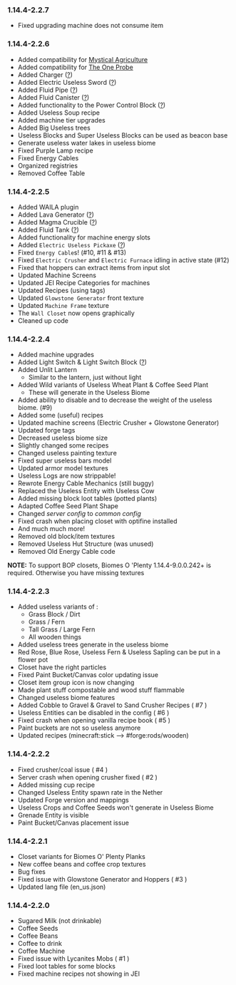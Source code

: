 
### 1.14.4-2.2.7
- Fixed upgrading machine does not consume item

### 1.14.4-2.2.6
- Added compatibility for [Mystical Agriculture](https://www.curseforge.com/minecraft/mc-mods/mystical-agriculture)
- Added compatibility for [The One Probe](https://www.curseforge.com/minecraft/mc-mods/the-one-probe)
- Added Charger ([?](https://github.com/TheMCBrothers/UselessMod/wiki/Blocks#Charger))
- Added Electric Useless Sword ([?](https://github.com/TheMCBrothers/UselessMod/wiki/Items#Electric-Tools))
- Added Fluid Pipe ([?](https://github.com/TheMCBrothers/UselessMod/wiki/Blocks#Fluid-Pipe))
- Added Fluid Canister ([?](https://github.com/TheMCBrothers/UselessMod/wiki/Items#Fluid-Canister))
- Added functionality to the Power Control Block ([?](https://github.com/TheMCBrothers/UselessMod/wiki/Blocks#Power-Control-Block))
- Added Useless Soup recipe
- Added machine tier upgrades
- Added Big Useless trees
- Useless Blocks and Super Useless Blocks can be used as beacon base
- Generate useless water lakes in useless biome
- Fixed Purple Lamp recipe
- Fixed Energy Cables
- Organized registries
- Removed Coffee Table

### 1.14.4-2.2.5
- Added WAILA plugin
- Added Lava Generator ([?](https://github.com/TheMCBrothers/UselessMod/wiki/Blocks#Lava-Generator))
- Added Magma Crucible ([?](https://github.com/TheMCBrothers/UselessMod/wiki/Blocks#Magma-Crucible))
- Added Fluid Tank ([?](https://github.com/TheMCBrothers/UselessMod/wiki/Blocks#Fluid-Tank))
- Added functionality for machine energy slots
- Added `Electric Useless Pickaxe` ([?](https://github.com/TheMCBrothers/UselessMod/wiki/Items#Electric-Tools))
- Fixed `Energy Cable`s! (#10, #11 & #13)
- Fixed `Electric Crusher` and `Electric Furnace` idling in active state (#12)
- Fixed that hoppers can extract items from input slot
- Updated Machine Screens
- Updated JEI Recipe Categories for machines
- Updated Recipes (using tags)
- Updated `Glowstone Generator` front texture
- Updated `Machine Frame` texture
- The `Wall Closet` now opens graphically
- Cleaned up code

### 1.14.4-2.2.4
- Added machine upgrades
- Added Light Switch & Light Switch Block ([?](https://github.com/TheMCBrothers/UselessMod/wiki/Blocks#light-switch))
- Added Unlit Lantern
  - Similar to the lantern, just without light
- Added Wild variants of Useless Wheat Plant & Coffee Seed Plant
  - These will generate in the Useless Biome
- Added ability to disable and to decrease the weight of the useless biome. (#9)
- Added some (useful) recipes
- Updated machine screens (Electric Crusher + Glowstone Generator)
- Updated forge tags
- Decreased useless biome size
- Slightly changed some recipes
- Changed useless painting texture
- Fixed super useless bars model
- Updated armor model textures
- Useless Logs are now strippable!
- Rewrote Energy Cable Mechanics (still buggy)
- Replaced the Useless Entity with Useless Cow
- Added missing block loot tables (potted plants)
- Adapted Coffee Seed Plant Shape
- Changed _server config_ to _common config_
- Fixed crash when placing closet with optifine installed
- And much much more!
- Removed old block/item textures
- Removed Useless Hut Structure (was unused)
- Removed Old Energy Cable code

**NOTE:**
To support BOP closets, Biomes O 'Plenty 1.14.4-9.0.0.242+ is required.
Otherwise you have missing textures

### 1.14.4-2.2.3
- Added useless variants of : 
  - Grass Block / Dirt
  - Grass / Fern
  - Tall Grass / Large Fern
  - All wooden things
- Added useless trees generate in the useless biome
- Red Rose, Blue Rose, Useless Fern & Useless Sapling can be put in a flower pot
- Closet have the right particles
- Fixed Paint Bucket/Canvas color updating issue
- Closet item group icon is now changing
- Made plant stuff compostable and wood stuff flammable
- Changed useless biome features
- Added Cobble to Gravel & Gravel to Sand Crusher Recipes ( #7 )
- Useless Entities can be disabled in the config ( #6  )
- Fixed crash when opening vanilla recipe book ( #5 )
- Paint buckets are not so useless anymore
- Updated recipes (minecraft:stick --> #forge:rods/wooden)

### 1.14.4-2.2.2
- Fixed crusher/coal issue ( #4 )
- Server crash when opening crusher fixed ( #2 )
- Added missing cup recipe
- Changed Useless Entity spawn rate in the Nether
- Updated Forge version and mappings
- Useless Crops and Coffee Seeds won't generate in Useless Biome
- Grenade Entity is visible
- Paint Bucket/Canvas placement issue

### 1.14.4-2.2.1
- Closet variants for Biomes O' Plenty Planks
- New coffee beans and coffee crop textures
- Bug fixes
- Fixed issue with Glowstone Generator and Hoppers ( #3 )
- Updated lang file (en_us.json)

### 1.14.4-2.2.0
- Sugared Milk (not drinkable)
- Coffee Seeds
- Coffee Beans
- Coffee to drink
- Coffee Machine
- Fixed issue with Lycanites Mobs ( #1 )
- Fixed loot tables for some blocks
- Fixed machine recipes not showing in JEI